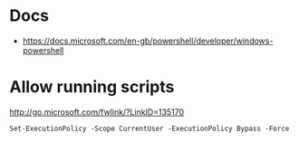 # Docs

* https://docs.microsoft.com/en-gb/powershell/developer/windows-powershell

# Allow running scripts

http://go.microsoft.com/fwlink/?LinkID=135170

`Set-ExecutionPolicy -Scope CurrentUser -ExecutionPolicy Bypass -Force`
